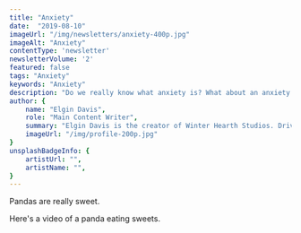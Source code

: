 ```yaml
---
title: "Anxiety"
date:  "2019-08-10"
imageUrl: "/img/newsletters/anxiety-400p.jpg"
imageAlt: "Anxiety"
contentType: 'newsletter'
newsletterVolume: '2'
featured: false
tags: "Anxiety"
keywords: "Anxiety"
description: "Do we really know what anxiety is? What about an anxiety disorder? What's the difference? Find out here:"
author: {
    name: "Elgin Davis",
    role: "Main Content Writer",
    summary: "Elgin Davis is the creator of Winter Hearth Studios. Driven by a passionate spirit and boundless curiosity, Davis' work seeks to explore the depths of humanity and what it might look like to live a hyper-meaningful existence here on earth.",
    imageUrl: "/img/profile-200p.jpg" 
}
unsplashBadgeInfo: {
    artistUrl: "",
    artistName: "",
}
---
```


Pandas are really sweet.

Here's a video of a panda eating sweets.

